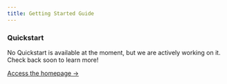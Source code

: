 ```yaml
---
title: Getting Started Guide
---
```



<div class="card">
  <h3>Quickstart</h3>
  <p>No Quickstart is available at the moment, but we are actively working on it. Check back soon to learn more!</p>
  <a href="../" class="card-link">Access the homepage &rarr;</a>
</div>